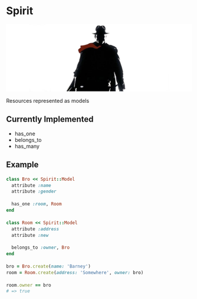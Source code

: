 # Spirit

![Spirit](https://github.com/elcuervo/spirit/raw/master/docs/img/spirit.jpg)

Resources represented as models

## Currently Implemented

* has_one
* belongs_to
* has_many

## Example

```ruby
class Bro << Spirit::Model
  attribute :name
  attribute :gender

  has_one :room, Room
end

class Room << Spirit::Model
  attribute :address
  attribute :new

  belongs_to :owner, Bro
end

bro = Bro.create(name: 'Barney')
room = Room.create(address: 'Somewhere', owner: bro)

room.owner == bro
# => true
```
